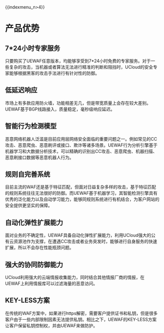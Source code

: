 {{indexmenu_n>4}}

# 产品优势

## 7\*24小时专家服务

只要购买了UEWAF任意版本，均能够享受到7\*24小时免费的专家服务。对于一些复杂的攻击，当机器或者算法无法进行精准的判断和阻挡时，UCloud的安全专家能够根据黑客的攻击手法进行有针对性的防御。

## 低延迟响应

市场上有多款应用防火墙，功能相差无几，但是带宽质量上会存在较大差别。UEWAF基于BGP线路接入，质量稳定，毫秒级响应延迟。

## 智能行为检测模型

恶意网络机器人泛滥是目前应用层网络安全面临的重要问题之一。例如常见的CC攻击、恶意爬虫、恶意刷评或接口、欺诈等诸多场景。UEWAF行为分析引擎基于机器学习和大数据分析技术，可以精确的识别出CC攻击、恶意爬虫、机器扫描、恶意刷接口数据等恶意机器人行为。

## 规则自完善系统

目前主流的WAF还是基于特征匹配，但面对日益复杂多样的攻击，基于特征匹配的规则系统往往无法很好的防御。而UEWAF基于机器学习，其智能检测引擎具有优秀的泛化能力以及自动学习能力，能够同规则系统进行有机结合，为客户网站的安全提供更坚实的保障。

## 自动化弹性扩展能力

面对业务的不确定性，UEWAF具备自动化弹性扩展能力，利用UCloud强大的公有云资源池作为支撑，在遭遇CC攻击或者业务突发时，能够进行自身服务的快速扩展，所以不会存在性能瓶颈问题。

## 强大的协同防御能力

UCloud利用强大的云端情报收集能力，同时结合其他情报厂商的情报，在UEWAF上利用情报库可以过滤海量的恶意访问。

## KEY-LESS方案

在传统的WAF方案中，如果进行https解密，需要客户提供证书和私钥，但是很多客户由于一些内部限制因素无法提供私钥。相比之下，UEWAF的KEY-LESS方案让客户保留私钥控制权，并由UEWAF来做防护。
